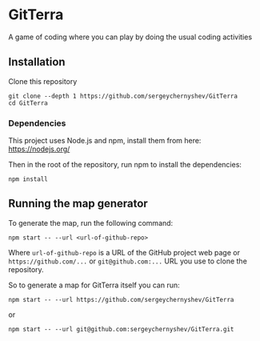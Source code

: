 # GitTerra

A game of coding where you can play by doing the usual coding activities

## Installation

Clone this repository

```
git clone --depth 1 https://github.com/sergeychernyshev/GitTerra
cd GitTerra
```

### Dependencies

This project uses Node.js and npm, install them from here:
https://nodejs.org/

Then in the root of the repository, run npm to install the dependencies:

```
npm install
```

## Running the map generator

To generate the map, run the following command:

```
npm start -- --url <url-of-github-repo>
```

Where `url-of-github-repo` is a URL of the GitHub project web page or `https://github.com/...` or `git@github.com:...` URL you use to clone the repository.

So to generate a map for GitTerra itself you can run:

```
npm start -- --url https://github.com/sergeychernyshev/GitTerra
```

or

```
npm start -- --url git@github.com:sergeychernyshev/GitTerra.git
```
